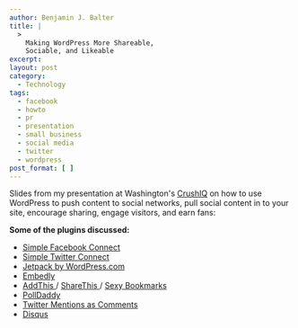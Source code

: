 ```yaml
---
author: Benjamin J. Balter
title: |
  >
    Making WordPress More Shareable,
    Sociable, and Likeable
excerpt:
layout: post
category:
  - Technology
tags:
  - facebook
  - howto
  - pr
  - presentation
  - small business
  - social media
  - twitter
  - wordpress
post_format: [ ]
---
```

Slides from my presentation at Washington's [CrushIQ][1] on how to use WordPress to push content to social networks, pull social content in to your site, encourage sharing, engage visitors, and earn fans:



**Some of the plugins discussed:**

*   [Simple Facebook Connect][2]
*   [Simple Twitter Connect][3]
*   [Jetpack by WordPress.com][4]
*   [Embedly][5]
*   [AddThis ][6]/ [ShareThis ][7]/ [Sexy Bookmarks][8]
*   [PollDaddy][9]
*   [Twitter Mentions as Comments][10]
*   [Disqus][11]

 [1]: http://crushiq.com
 [2]: http://wordpress.org/extend/plugins/simple-facebook-connect/
 [3]: http://wordpress.org/extend/plugins/simple-twitter-connect/
 [4]: http://wordpress.org/extend/plugins/jetpack/
 [5]: http://wordpress.org/extend/plugins/embedly/
 [6]: http://wordpress.org/extend/plugins/addthis/
 [7]: http://wordpress.org/extend/plugins/share-this/
 [8]: http://wordpress.org/extend/plugins/sexybookmarks/
 [9]: http://wordpress.org/extend/plugins/polldaddy/
 [10]: http://wordpress.org/extend/plugins/twitter-mentions-as-comments/
 [11]: http://wordpress.org/extend/plugins/disqus-comment-system/